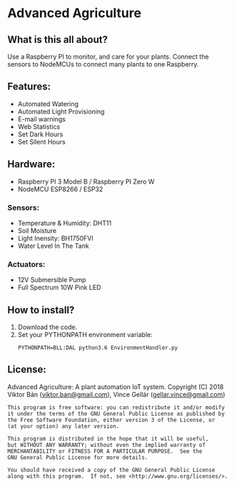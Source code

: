 # Advanced Agriculture

## What is this all about?
Use a Raspberry PI to monitor, and care for your plants. Connect the sensors to NodeMCUs to connect many plants to one Raspberry. 

## Features:
- Automated Watering
- Automated Light Provisioning
- E-mail warnings
- Web Statistics
- Set Dark Hours
- Set Silent Hours

## Hardware:
- Raspberry PI 3 Model B / Raspberry PI Zero W
- NodeMCU ESP8266 / ESP32

### Sensors:
- Temperature & Humidity: DHT11
- Soil Moisture
- Light Inensity: BH1750FVI
- Water Level In The Tank

### Actuators:
- 12V Submersible Pump
- Full Spectrum 10W Pink LED

## How to install?
1. Download the code.
2. Set your PYTHONPATH environment variable:
    ```
    PYTHONPATH=BLL:DAL python3.6 EnvironmentHandler.py
    ```

## License:

Advanced Agriculture: A plant automation IoT system.
    Copyright (C) 2018  Viktor Bán (viktor.ban@gmail.com), Vince Gellár (gellar.vince@gmail.com)

    This program is free software: you can redistribute it and/or modify
    it under the terms of the GNU General Public License as published by
    the Free Software Foundation, either version 3 of the License, or
    (at your option) any later version.

    This program is distributed in the hope that it will be useful,
    but WITHOUT ANY WARRANTY; without even the implied warranty of
    MERCHANTABILITY or FITNESS FOR A PARTICULAR PURPOSE.  See the
    GNU General Public License for more details.

    You should have received a copy of the GNU General Public License
    along with this program.  If not, see <http://www.gnu.org/licenses/>.
